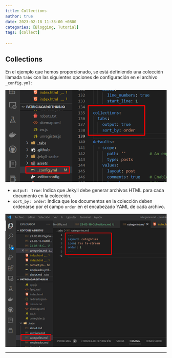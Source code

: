 ```yaml
---
title: Collections 
author: true
date: 2023-02-18 11:33:00 +0800
categories: [Blogging, Tutorial]
tags: [collect]

---
```


## Collections

En el ejemplo que hemos proporcionado, se está definiendo una colección llamada `tabs` con las siguientes opciones de configuración en el archivo `_config.yml`:

![Desktop View](/assets/img/Screenshot_2.png)


- `output: true`: Indica que Jekyll debe generar archivos HTML para cada documento en la colección.
- `sort_by: order`: Indica que los documentos en la colección deben ordenarse por el campo `order` en el encabezado YAML de cada archivo.

![Desktop View](/assets/img/Screenshot_1.png)

---------------------